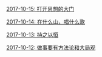 [2017-10-15: 打开思想的大门](https://github.com/CaroseKYS/Blog/blob/master/content/my-daily/2017/10/2017-10-15.md)

[2017-10-14: 在什么山，唱什么歌](https://github.com/CaroseKYS/Blog/blob/master/content/my-daily/2017/10/2017-10-14.md)

[2017-10-13: 持之以恒](https://github.com/CaroseKYS/Blog/blob/master/content/my-daily/2017/10/2017-10-13.md)

[2017-10-12: 做事要有方法论和大局观](https://github.com/CaroseKYS/Blog/blob/master/content/my-daily/2017/10/2017-10-12.md)

